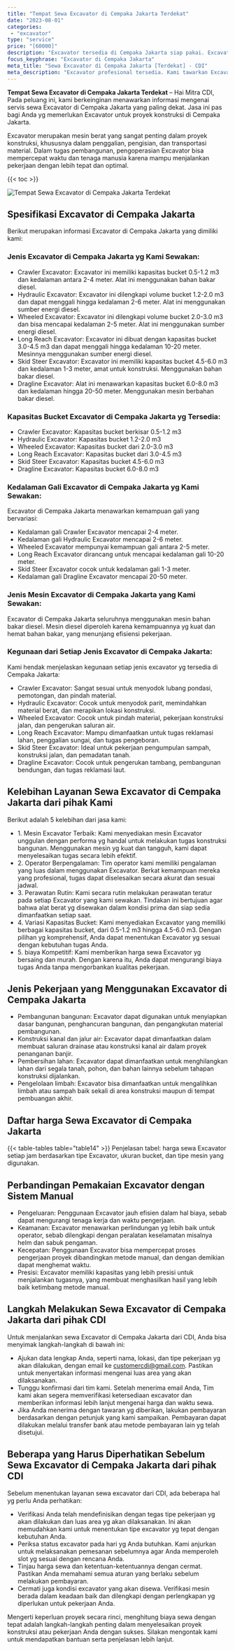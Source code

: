 ```yaml
---
title: "Tempat Sewa Excavator di Cempaka Jakarta Terdekat"
date: "2023-08-01"
categories:
 - "excavator"
type: "service"
price: "[60000]"
description: "Excavator tersedia di Cempaka Jakarta siap pakai. Excavator unggulan untuk proyek pembangunan yang membutuhkan peralatan profesional dengan performa maksimal. Konsultasikan kebutuhan Anda."
focus_keyphrase: "Excavator di Cempaka Jakarta"
meta_title: "Sewa Excavator di Cempaka Jakarta [Terdekat] - CDI"
meta_description: "Excavator profesional tersedia. Kami tawarkan Excavator berkualitas untuk menyelesaikan pekerjaan. Penawaran spesial minggu ini tersedia."
---
```


**Tempat Sewa Excavator di Cempaka Jakarta Terdekat** – Hai Mitra CDI, Pada peluang ini, kami berkeinginan menawarkan informasi mengenai servis sewa Excavator di Cempaka Jakarta yang paling dekat. Jasa ini pas bagi Anda yg memerlukan Excavator untuk proyek konstruksi di Cempaka Jakarta.

Excavator merupakan mesin berat yang sangat penting dalam proyek konstruksi, khususnya dalam penggalian, pengisian, dan transportasi material. Dalam tugas pembangunan, pengoperasian Excavator bisa mempercepat waktu dan tenaga manusia karena mampu menjalankan pekerjaan dengan lebih tepat dan optimal.

{{< toc >}}

![Tempat Sewa Excavator di Cempaka Jakarta Terdekat](/images/excavator/excavator-02.jpg)

## Spesifikasi Excavator di Cempaka Jakarta

Berikut merupakan informasi Excavator di Cempaka Jakarta yang dimiliki kami:

### Jenis Excavator di Cempaka Jakarta yg Kami Sewakan:

*   Crawler Excavator: Excavator ini memiliki kapasitas bucket 0.5-1.2 m3 dan kedalaman antara 2-4 meter. Alat ini menggunakan bahan bakar diesel.
*   Hydraulic Excavator: Excavator ini dilengkapi volume bucket 1.2-2.0 m3 dan dapat menggali hingga kedalaman 2-6 meter. Alat ini menggunakan sumber energi diesel.
*   Wheeled Excavator: Excavator ini dilengkapi volume bucket 2.0-3.0 m3 dan bisa mencapai kedalaman 2-5 meter. Alat ini menggunakan sumber energi diesel.
*   Long Reach Excavator: Excavator ini dibuat dengan kapasitas bucket 3.0-4.5 m3 dan dapat menggali hingga kedalaman 10-20 meter. Mesinnya menggunakan sumber energi diesel.
*   Skid Steer Excavator: Excavator ini memiliki kapasitas bucket 4.5-6.0 m3 dan kedalaman 1-3 meter, amat untuk konstruksi. Menggunakan bahan bakar diesel.
*   Dragline Excavator: Alat ini menawarkan kapasitas bucket 6.0-8.0 m3 dan kedalaman hingga 20-50 meter. Menggunakan mesin berbahan bakar diesel.

### Kapasitas Bucket Excavator di Cempaka Jakarta yg Tersedia:

*   Crawler Excavator: Kapasitas bucket berkisar 0.5-1.2 m3
*   Hydraulic Excavator: Kapasitas bucket 1.2-2.0 m3
*   Wheeled Excavator: Kapasitas bucket dari 2.0-3.0 m3
*   Long Reach Excavator: Kapasitas bucket dari 3.0-4.5 m3
*   Skid Steer Excavator: Kapasitas bucket 4.5-6.0 m3
*   Dragline Excavator: Kapasitas bucket 6.0-8.0 m3

### Kedalaman Gali Excavator di Cempaka Jakarta yg Kami Sewakan:

Excavator di Cempaka Jakarta menawarkan kemampuan gali yang bervariasi:

*   Kedalaman gali Crawler Excavator mencapai 2-4 meter.
*   Kedalaman gali Hydraulic Excavator mencapai 2-6 meter.
*   Wheeled Excavator mempunyai kemampuan gali antara 2-5 meter.
*   Long Reach Excavator dirancang untuk mencapai kedalaman gali 10-20 meter.
*   Skid Steer Excavator cocok untuk kedalaman gali 1-3 meter.
*   Kedalaman gali Dragline Excavator mencapai 20-50 meter.

### Jenis Mesin Excavator di Cempaka Jakarta yang Kami Sewakan:

Excavator di Cempaka Jakarta seluruhnya menggunakan mesin bahan bakar diesel. Mesin diesel diperoleh karena kemampuannya yg kuat dan hemat bahan bakar, yang menunjang efisiensi pekerjaan.

### Kegunaan dari Setiap Jenis Excavator di Cempaka Jakarta:

Kami hendak menjelaskan kegunaan setiap jenis excavator yg tersedia di Cempaka Jakarta:

*   Crawler Excavator: Sangat sesuai untuk menyodok lubang pondasi, pemotongan, dan pindah material.
*   Hydraulic Excavator: Cocok untuk menyodok parit, memindahkan material berat, dan merapikan lokasi konstruksi.
*   Wheeled Excavator: Cocok untuk pindah material, pekerjaan konstruksi jalan, dan pengerukan saluran air.
*   Long Reach Excavator: Mampu dimanfaatkan untuk tugas reklamasi lahan, penggalian sungai, dan tugas pengeboran.
*   Skid Steer Excavator: Ideal untuk pekerjaan pengumpulan sampah, konstruksi jalan, dan pemadatan tanah.
*   Dragline Excavator: Cocok untuk pengerukan tambang, pembangunan bendungan, dan tugas reklamasi laut.

## Kelebihan Layanan Sewa Excavator di Cempaka Jakarta dari pihak Kami

Berikut adalah 5 kelebihan dari jasa kami:

*   1\. Mesin Excavator Terbaik: Kami menyediakan mesin Excavator unggulan dengan performa yg handal untuk melakukan tugas konstruksi bangunan. Menggunakan mesin yg kuat dan tangguh, kami dapat menyelesaikan tugas secara lebih efektif.
*   2\. Operator Berpengalaman: Tim operator kami memiliki pengalaman yang luas dalam menggunakan Excavator. Berkat kemampuan mereka yang profesional, tugas dapat diselesaikan secara akurat dan sesuai jadwal.
*   3\. Perawatan Rutin: Kami secara rutin melakukan perawatan teratur pada setiap Excavator yang kami sewakan. Tindakan ini bertujuan agar bahwa alat berat yg disewakan dalam kondisi prima dan siap sedia dimanfaatkan setiap saat.
*   4\. Variasi Kapasitas Bucket: Kami menyediakan Excavator yang memiliki berbagai kapasitas bucket, dari 0.5-1.2 m3 hingga 4.5-6.0 m3. Dengan pilihan yg komprehensif, Anda dapat menentukan Excavator yg sesuai dengan kebutuhan tugas Anda.
*   5\. biaya Kompetitif: Kami memberikan harga sewa Excavator yg bersaing dan murah. Dengan karena itu, Anda dapat mengurangi biaya tugas Anda tanpa mengorbankan kualitas pekerjaan.

## Jenis Pekerjaan yang Menggunakan Excavator di Cempaka Jakarta

*   Pembangunan bangunan: Excavator dapat digunakan untuk menyiapkan dasar bangunan, penghancuran bangunan, dan pengangkutan material pembangunan.
*   Konstruksi kanal dan jalur air: Excavator dapat dimanfaatkan dalam membuat saluran drainase atau konstruksi kanal air dalam proyek penanganan banjir.
*   Pembersihan lahan: Excavator dapat dimanfaatkan untuk menghilangkan lahan dari segala tanah, pohon, dan bahan lainnya sebelum tahapan konstruksi dijalankan.
*   Pengelolaan limbah: Excavator bisa dimanfaatkan untuk mengalihkan limbah atau sampah baik sekali di area konstruksi maupun di tempat pembuangan akhir.

## Daftar harga Sewa Excavator di Cempaka Jakarta

{{< table-tables table="table14" >}} Penjelasan tabel: harga sewa Excavator setiap jam berdasarkan tipe Excavator, ukuran bucket, dan tipe mesin yang digunakan. 

## Perbandingan Pemakaian Excavator dengan Sistem Manual

*   Pengeluaran: Penggunaan Excavator jauh efisien dalam hal biaya, sebab dapat mengurangi tenaga kerja dan waktu pengerjaan.
*   Keamanan: Excavator menawarkan perlindungan yg lebih baik untuk operator, sebab dilengkapi dengan peralatan keselamatan misalnya helm dan sabuk pengaman.
*   Kecepatan: Penggunaan Excavator bisa mempercepat proses pengerjaan proyek dibandingkan metode manual, dan dengan demikian dapat menghemat waktu.
*   Presisi: Excavator memiliki kapasitas yang lebih presisi untuk menjalankan tugasnya, yang membuat menghasilkan hasil yang lebih baik ketimbang metode manual.

## Langkah Melakukan Sewa Excavator di Cempaka Jakarta dari pihak CDI

Untuk menjalankan sewa Excavator di Cempaka Jakarta dari CDI, Anda bisa menyimak langkah-langkah di bawah ini:

*   Ajukan data lengkap Anda, seperti nama, lokasi, dan tipe pekerjaan yg akan dilakukan, dengan email ke customercdi@gmail.com. Pastikan untuk menyertakan informasi mengenai luas area yang akan dilaksanakan.
*   Tunggu konfirmasi dari tim kami. Setelah menerima email Anda, Tim kami akan segera memverifikasi ketersediaan excavator dan memberikan informasi lebih lanjut mengenai harga dan waktu sewa.
*   Jika Anda menerima dengan tawaran yg diberikan, lakukan pembayaran berdasarkan dengan petunjuk yang kami sampaikan. Pembayaran dapat dilakukan melalui transfer bank atau metode pembayaran lain yg telah disetujui.

## Beberapa yang Harus Diperhatikan Sebelum Sewa Excavator di Cempaka Jakarta dari pihak CDI

Sebelum menentukan layanan sewa excavator dari CDI, ada beberapa hal yg perlu Anda perhatikan:

*   Verifikasi Anda telah mendefinisikan dengan tegas tipe pekerjaan yg akan dilakukan dan luas area yg akan dilaksanakan. Ini akan memudahkan kami untuk menentukan tipe excavator yg tepat dengan kebutuhan Anda.
*   Periksa status excavator pada hari yg Anda butuhkan. Kami anjurkan untuk melaksanakan pemesanan sebelumnya agar Anda memperoleh slot yg sesuai dengan rencana Anda.
*   Tinjau harga sewa dan ketentuan-ketentuannya dengan cermat. Pastikan Anda memahami semua aturan yang berlaku sebelum melakukan pembayaran.
*   Cermati juga kondisi excavator yang akan disewa. Verifikasi mesin berada dalam keadaan baik dan dilengkapi dengan perlengkapan yg diperlukan untuk pekerjaan Anda.

Mengerti keperluan proyek secara rinci, menghitung biaya sewa dengan tepat adalah langkah-langkah penting dalam menyelesaikan proyek konstruksi atau pekerjaan Anda dengan sukses. Silakan mengontak kami untuk mendapatkan bantuan serta penjelasan lebih lanjut.